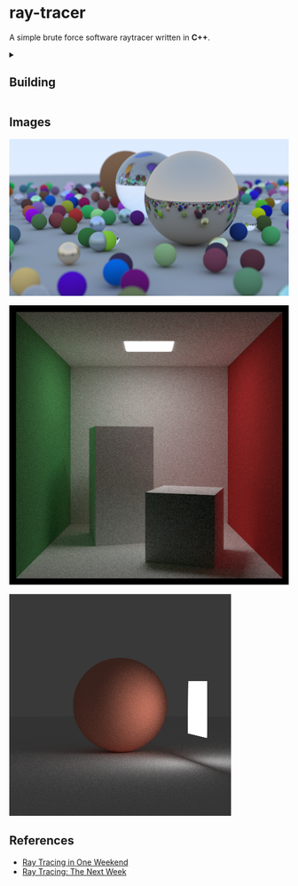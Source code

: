 # ray-tracer
A simple brute force software raytracer written in **C++**. 

<details>
<Summary><h2>Building</h2></Summary>
  
From the root of the repository, do the following:
```sh
mkdir build
cd build
cmake ..
make
```
From this, binaries will be created and stored in `build/bin`.
</details>

## Images
![Final Render](/images/final.png)

![Cornell Box](/images/cornell3_highsamp.png)

![Lighting Example](/images/light3.png)

## References
- [Ray Tracing in One Weekend](https://raytracing.github.io/books/RayTracingInOneWeekend.html)
- [Ray Tracing: The Next Week](https://raytracing.github.io/books/RayTracingTheNextWeek.html)
